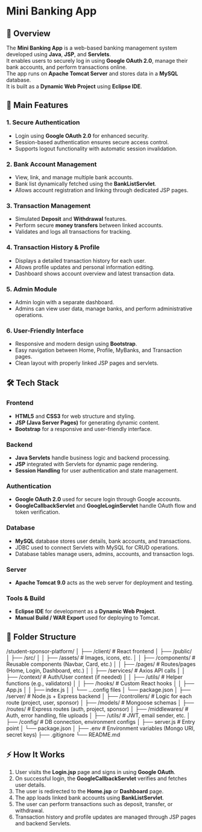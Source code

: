 # Mini Banking App

## 🧾 Overview
The **Mini Banking App** is a web-based banking management system developed using **Java**, **JSP**, and **Servlets**.  
It enables users to securely log in using **Google OAuth 2.0**, manage their bank accounts, and perform transactions online.  
The app runs on **Apache Tomcat Server** and stores data in a **MySQL** database.  
It is built as a **Dynamic Web Project** using **Eclipse IDE**.

## 🚀 Main Features
### 1. Secure Authentication
- Login using **Google OAuth 2.0** for enhanced security.
- Session-based authentication ensures secure access control.
- Supports logout functionality with automatic session invalidation.

### 2. Bank Account Management
- View, link, and manage multiple bank accounts.
- Bank list dynamically fetched using the **BankListServlet**.
- Allows account registration and linking through dedicated JSP pages.

### 3. Transaction Management
- Simulated **Deposit** and **Withdrawal** features.
- Perform secure **money transfers** between linked accounts.
- Validates and logs all transactions for tracking.

### 4. Transaction History & Profile
- Displays a detailed transaction history for each user.
- Allows profile updates and personal information editing.
- Dashboard shows account overview and latest transaction data.

### 5. Admin Module
- Admin login with a separate dashboard.
- Admins can view user data, manage banks, and perform administrative operations.

### 6. User-Friendly Interface
- Responsive and modern design using **Bootstrap**.
- Easy navigation between Home, Profile, MyBanks, and Transaction pages.
- Clean layout with properly linked JSP pages and servlets.

## 🛠 Tech Stack

### Frontend
- **HTML5** and **CSS3** for web structure and styling.  
- **JSP (Java Server Pages)** for generating dynamic content.  
- **Bootstrap** for a responsive and user-friendly interface.

### Backend
- **Java Servlets** handle business logic and backend processing.  
- **JSP** integrated with Servlets for dynamic page rendering.  
- **Session Handling** for user authentication and state management.

### Authentication
- **Google OAuth 2.0** used for secure login through Google accounts.  
- **GoogleCallbackServlet** and **GoogleLoginServlet** handle OAuth flow and token verification.

### Database
- **MySQL** database stores user details, bank accounts, and transactions.  
- JDBC used to connect Servlets with MySQL for CRUD operations.  
- Database tables manage users, admins, accounts, and transaction logs.

### Server
- **Apache Tomcat 9.0** acts as the web server for deployment and testing.

### Tools & Build
- **Eclipse IDE** for development as a **Dynamic Web Project**.  
- **Manual Build / WAR Export** used for deploying to Tomcat.

## 📁 Folder Structure
/student-sponsor-platform/
│
├── /client/              # React frontend
│   ├── /public/
│   ├── /src/
│   │   ├── /assets/           # Images, icons, etc.
│   │   ├── /components/       # Reusable components (Navbar, Card, etc.)
│   │   ├── /pages/            # Routes/pages (Home, Login, Dashboard, etc.)
│   │   ├── /services/         # Axios API calls
│   │   ├── /context/          # Auth/User context (if needed)
│   │   ├── /utils/            # Helper functions (e.g., validators)
│   │   ├── /hooks/            # Custom React hooks
│   │   ├── App.js
│   │   ├── index.js
│   │   └── ...config files
│   └── package.json
│
├── /server/              # Node.js + Express backend
│   ├── /controllers/         # Logic for each route (project, user, sponsor)
│   ├── /models/              # Mongoose schemas
│   ├── /routes/              # Express routes (auth, project, sponsor)
│   ├── /middlewares/         # Auth, error handling, file uploads
│   ├── /utils/               # JWT, email sender, etc.
│   ├── /config/              # DB connection, environment configs
│   ├── server.js             # Entry point
│   └── package.json
│
├── .env                      # Environment variables (Mongo URI, secret keys)
├── .gitignore
└── README.md

## ⚡ How It Works
1. User visits the **Login.jsp** page and signs in using **Google OAuth**.  
2. On successful login, the **GoogleCallbackServlet** verifies and fetches user details.  
3. The user is redirected to the **Home.jsp** or **Dashboard** page.  
4. The app loads linked bank accounts using **BankListServlet**.  
5. The user can perform transactions such as deposit, transfer, or withdrawal.  
6. Transaction history and profile updates are managed through JSP pages and backend Servlets.
